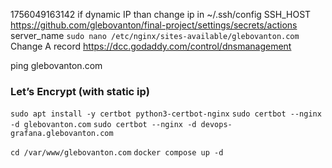 
1756049163142
if dynamic IP than change 
ip in ~/.ssh/config
SSH_HOST https://github.com/glebovanton/final-project/settings/secrets/actions
server_name `sudo nano /etc/nginx/sites-available/glebovanton.com`
Change A record https://dcc.godaddy.com/control/dnsmanagement

ping glebovanton.com

### Let’s Encrypt (with static ip)
`sudo apt install -y certbot python3-certbot-nginx`
`sudo certbot --nginx -d glebovanton.com`
`sudo certbot --nginx -d devops-grafana.glebovanton.com`

`cd /var/www/glebovanton.com`
`docker compose up -d`